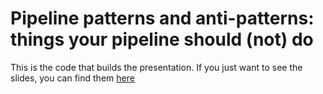 # Pipeline patterns and anti-patterns: things your pipeline should (not) do

This is the code that builds the presentation. If you just want to see the slides, you can find them
[here](https://raniz85.github.io/talks_pipeline-antipatterns)
